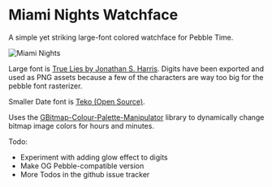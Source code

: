 # Miami Nights Watchface
A simple yet striking large-font colored watchface for Pebble Time.

![Miami Nights](https://github.com/samcarton/miami-nights-pebble/raw/master/Screenshot1984.png)

Large font is [True Lies by Jonathan S. Harris](http://tattoowoo.com/index.php?main_page=product_info&cPath=72&products_id=1678). Digits have been exported and used as PNG assets because a few of the characters are way too big for the pebble font rasterizer.

Smaller Date font is [Teko (Open Source)](https://www.google.com/fonts/specimen/Teko).

Uses the [GBitmap-Colour-Palette-Manipulator](https://github.com/rebootsramblings/GBitmap-Colour-Palette-Manipulator) library to dynamically change bitmap image colors for hours and minutes.

Todo:
- Experiment with adding glow effect to digits
- Make OG Pebble-compatible version
- More Todos in the github issue tracker
